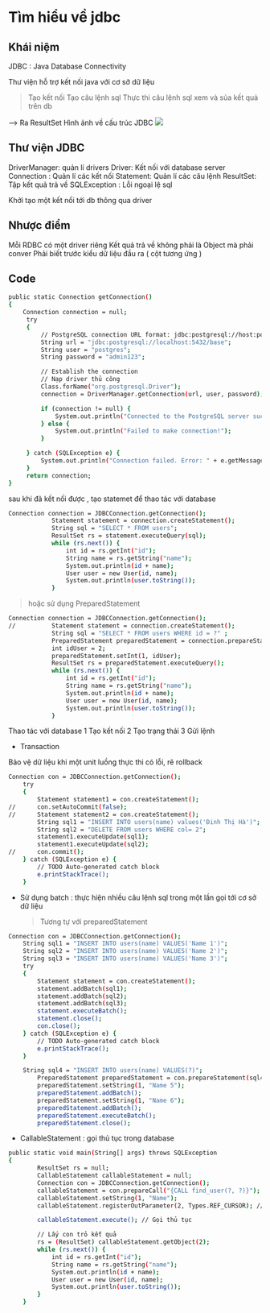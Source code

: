 # Tìm hiểu về jdbc

## Khái niệm

JDBC : Java Database Connectivity

Thư viện hỗ trợ kết nối java với cơ sở dữ liệu

> Tạo kết nối
> Tạo câu lệnh sql
> Thực thi câu lệnh sql
> xem và sủa kết quả trên db

--> Ra ResultSet
Hình ảnh về cấu trúc JDBC
![](https://miro.medium.com/v2/resize:fit:1400/0*KECANDMUAt17hYkU)

## Thư viện JDBC

DriverManager: quản lí drivers
Driver: Kết nối với database server
Connection : Quản lí các kết nối
Statement: Quản lí các câu lệnh
ResultSet: Tập kết quả trả về
SQLException : Lỗi ngoại lệ sql

Khởi tạo một kết nối tới db thông qua driver

## Nhược điểm

Mỗi RDBC có một driver riêng
Kết quả trả về không phải là Object mà phải conver
Phải biết trước kiểu dữ liệu đầu ra ( cột tương ứng )

## Code

```sh
public static Connection getConnection()
{
	Connection connection = null;
	 try
     {
         // PostgreSQL connection URL format: jdbc:postgresql://host:port/database
         String url = "jdbc:postgresql://localhost:5432/base";
         String user = "postgres";
         String password = "admin123";

         // Establish the connection
		 // Nạp driver thủ công
		 Class.forName("org.postgresql.Driver");
         connection = DriverManager.getConnection(url, user, password);

         if (connection != null) {
             System.out.println("Connected to the PostgreSQL server successfully.");
         } else {
             System.out.println("Failed to make connection!");
         }

     } catch (SQLException e) {
         System.out.println("Connection failed. Error: " + e.getMessage());
     }
	 return connection;
}
```

sau khi đã kết nối được , tạo statemet để thao tác với database

```sh
Connection connection = JDBCConnection.getConnection();
			Statement statement = connection.createStatement();
			String sql = "SELECT * FROM users";
			ResultSet rs = statement.executeQuery(sql);
			while (rs.next()) {
				int id = rs.getInt("id");
				String name = rs.getString("name");
				System.out.println(id + name);
				User user = new User(id, name);
				System.out.println(user.toString());
			}
```

> hoặc sử dụng PreparedStatement

```sh
Connection connection = JDBCConnection.getConnection();
//			Statement statement = connection.createStatement();
			String sql = "SELECT * FROM users WHERE id = ?" ;
			PreparedStatement preparedStatement = connection.prepareStatement(sql);
			int idUser = 2;
			preparedStatement.setInt(1, idUser);
			ResultSet rs = preparedStatement.executeQuery();
			while (rs.next()) {
				int id = rs.getInt("id");
				String name = rs.getString("name");
				System.out.println(id + name);
				User user = new User(id, name);
				System.out.println(user.toString());
            }
```

Thao tác với database
1 Tạo kết nối
2 Tạo trạng thái
3 Gửi lệnh

- Transaction

Bảo vệ dữ liệu khi một unit luồng thực thi có lỗi, rẽ rollback

```sh
Connection con = JDBCConnection.getConnection();
	try
    {
		Statement statement1 = con.createStatement();
//		con.setAutoCommit(false);
//		Statement statement2 = con.createStatement();
		String sql1 = "INSERT INTO users(name) values('Đinh Thị Hà')";
		String sql2 = "DELETE FROM users WHERE col= 2";
		statement1.executeUpdate(sql1);
		statement1.executeUpdate(sql2);
//		con.commit();
	} catch (SQLException e) {
		// TODO Auto-generated catch block
		e.printStackTrace();
	}
```

- Sử dụng batch : thực hiện nhiều câu lệnh sql trong một lần gọi tới cơ sở dữ liệu
  > Tương tự với preparedStatement

```sh
Connection con = JDBCConnection.getConnection();
	String sql1 = "INSERT INTO users(name) VALUES('Name 1')";
	String sql2 = "INSERT INTO users(name) VALUES('Name 2')";
	String sql3 = "INSERT INTO users(name) VALUES('Name 3')";
	try
    {
		Statement statement = con.createStatement();
		statement.addBatch(sql1);
		statement.addBatch(sql2);
		statement.addBatch(sql3);
        statement.executeBatch();
		statement.close();
		con.close();
	} catch (SQLException e) {
		// TODO Auto-generated catch block
		e.printStackTrace();
	}
```

```sh
	String sql4 = "INSERT INTO users(name) VALUES(?)";
		PreparedStatement preparedStatement = con.prepareStatement(sql4);
		preparedStatement.setString(1, "Name 5");
		preparedStatement.addBatch();
		preparedStatement.setString(1, "Name 6");
		preparedStatement.addBatch();
		preparedStatement.executeBatch();
		preparedStatement.close();
```

- CallableStatement : gọi thủ tục trong database

```sh
public static void main(String[] args) throws SQLException
{
		ResultSet rs = null;
		CallableStatement callableStatement = null;
		Connection con = JDBCConnection.getConnection();
		callableStatement = con.prepareCall("{CALL find_user(?, ?)}");
		callableStatement.setString(1, "Name");
        callableStatement.registerOutParameter(2, Types.REF_CURSOR); // Đăng ký tham số con trỏ

        callableStatement.execute(); // Gọi thủ tục

        // Lấy con trỏ kết quả
        rs = (ResultSet) callableStatement.getObject(2);
		while (rs.next()) {
			int id = rs.getInt("id");
			String name = rs.getString("name");
			System.out.println(id + name);
			User user = new User(id, name);
			System.out.println(user.toString());
		}
	}
```
